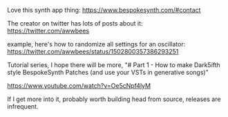 Love this synth app thing: https://www.bespokesynth.com/#contact



The creator on twitter has lots of posts about it: https://twitter.com/awwbees

example, here's how to randomize all settings for an oscillator: https://twitter.com/awwbees/status/1502800357386293251

Tutorial series, I hope there will be more, "# Part 1 - How to make Dark5ifth style BespokeSynth Patches (and use your VSTs in generative songs)"

https://www.youtube.com/watch?v=Oe5cNpf4lyM

If I get more into it, probably worth building head from source, releases are infrequent.